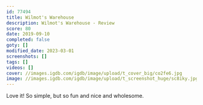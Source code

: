 ```yaml
---
id: 77494
title: Wilmot's Warehouse
description: Wilmot's Warehouse - Review
score: 80
date: 2019-09-10
completed: false
goty: []
modified_date: 2023-03-01
screenshots: []
tags: []
videos: []
cover: //images.igdb.com/igdb/image/upload/t_cover_big/co2fe6.jpg
image: //images.igdb.com/igdb/image/upload/t_screenshot_huge/sc8iky.jpg
---
```

Love it! So simple, but so fun and nice and wholesome.